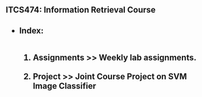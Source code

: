 <h2>ITCS474: Information Retrieval Course<h2>

<ul>
	<li>Index:</li>
	<ol>
		&emsp;<li>Assignments >> Weekly lab assignments.</li>
		&emsp;<li>Project >> Joint Course Project on SVM Image Classifier</li>
	</ol>
</ul>
	
